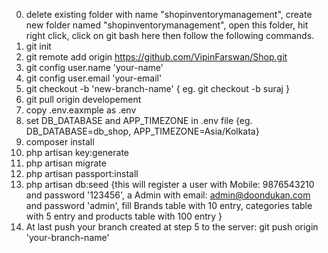 0. delete existing folder with name "shopinventorymanagement", create new folder named "shopinventorymanagement", open this folder, hit right click, click on git bash here then follow the following commands.
1. git init
2. git remote add origin https://github.com/VipinFarswan/Shop.git
3. git config user.name 'your-name'
4. git config user.email 'your-email'
5. git checkout -b 'new-branch-name'  { eg. git checkout -b suraj } 
6. git pull origin developement
7. copy .env.eaxmple as .env
8. set DB_DATABASE and APP_TIMEZONE in .env file  {eg. DB_DATABASE=db_shop, APP_TIMEZONE=Asia/Kolkata} 
9.  composer install
10. php artisan key:generate
11. php artisan migrate
12. php artisan passport:install
13. php artisan db:seed {this will register a user with Mobile: 9876543210 and password '123456', a Admin with email: admin@doondukan.com and password 'admin', fill Brands table with 10 entry, categories table with 5 entry and  products table with 100 entry }
14. At last push your branch created at step 5 to the server: git push origin 'your-branch-name'
